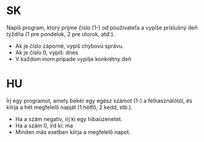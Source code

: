 # SK
Napíš program, ktorý prijme číslo (1-) od používateľa a vypíše príslušný deň týždňa (1 pre pondelok, 2 pre utorok, atď.).

- Ak je číslo záporné, vypíš chybovú správu.
- Ak je číslo 0, vypíš: dnes
- V každom inom prípade vypíše konkrétny deň

# HU
Írj egy programot, amely bekér egy egész számot (1-) a felhasználótól, és kiírja a hét megfelelő napját (1 hétfő, 2 kedd, stb.). 
- Ha a szám negatív, írj ki egy hibaüzenetet.
- Ha a szám 0, írd ki: ma
- Minden más esetben kiírja a megfelelő napot.